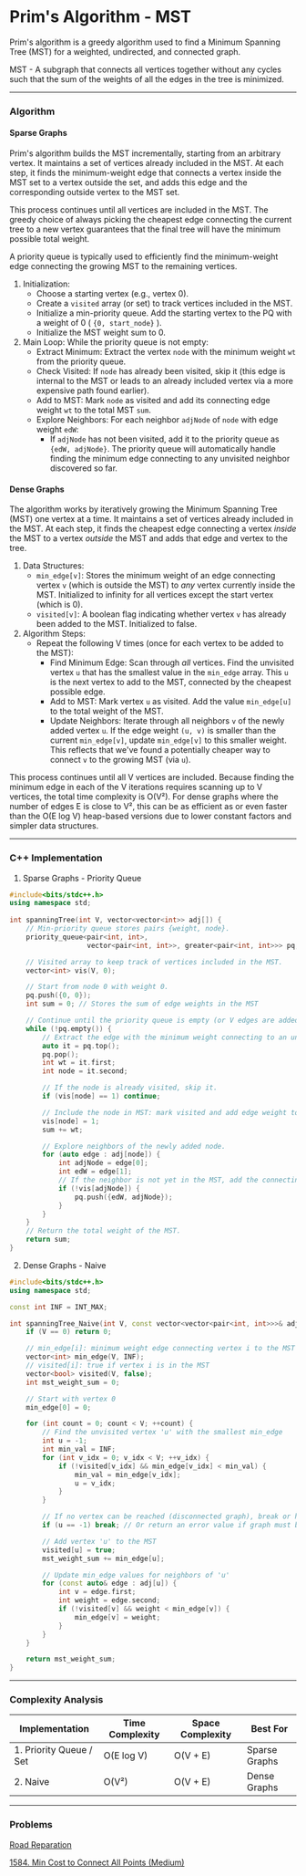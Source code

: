 # Prim's Algorithm - MST

Prim's algorithm is a greedy algorithm used to find a Minimum Spanning Tree (MST) for a weighted, undirected, and connected graph.

MST - A subgraph that connects all vertices together without any cycles such that the sum of the weights of all the edges in the tree is minimized.

***

### Algorithm

#### Sparse Graphs

Prim's algorithm builds the MST incrementally, starting from an arbitrary vertex. It maintains a set of vertices already included in the MST. At each step, it finds the minimum-weight edge that connects a vertex inside the MST set to a vertex outside the set, and adds this edge and the corresponding outside vertex to the MST set.

This process continues until all vertices are included in the MST. The greedy choice of always picking the cheapest edge connecting the current tree to a new vertex guarantees that the final tree will have the minimum possible total weight.

A priority queue is typically used to efficiently find the minimum-weight edge connecting the growing MST to the remaining vertices.

1. Initialization:
   * Choose a starting vertex (e.g., vertex 0).
   * Create a `visited` array (or set) to track vertices included in the MST.
   * Initialize a min-priority queue. Add the starting vertex to the PQ with a weight of 0 ( `{0, start_node}` ).
   * Initialize the MST weight sum to 0.
2. Main Loop: While the priority queue is not empty:
   * Extract Minimum: Extract the vertex `node` with the minimum weight `wt` from the priority queue.
   * Check Visited: If `node` has already been visited, skip it (this edge is internal to the MST or leads to an already included vertex via a more expensive path found earlier).
   * Add to MST: Mark `node` as visited and add its connecting edge weight `wt` to the total MST `sum`.
   * Explore Neighbors: For each neighbor `adjNode` of `node` with edge weight `edW`:
     * If `adjNode` has not been visited, add it to the priority queue as `{edW, adjNode}`. The priority queue will automatically handle finding the minimum edge connecting to any unvisited neighbor discovered so far.

#### Dense Graphs

The algorithm works by iteratively growing the Minimum Spanning Tree (MST) one vertex at a time. It maintains a set of vertices already included in the MST. At each step, it finds the cheapest edge connecting a vertex _inside_ the MST to a vertex _outside_ the MST and adds that edge and vertex to the tree.

1. Data Structures:
   * `min_edge[v]`: Stores the minimum weight of an edge connecting vertex `v` (which is outside the MST) to _any_ vertex currently inside the MST. Initialized to infinity for all vertices except the start vertex (which is 0).
   * `visited[v]`: A boolean flag indicating whether vertex `v` has already been added to the MST. Initialized to false.
2. Algorithm Steps:
   * Repeat the following V times (once for each vertex to be added to the MST):
     * Find Minimum Edge: Scan through _all_ vertices. Find the unvisited vertex `u` that has the smallest value in the `min_edge` array. This `u` is the next vertex to add to the MST, connected by the cheapest possible edge.&#x20;
     * Add to MST: Mark vertex `u` as visited. Add the value `min_edge[u]` to the total weight of the MST.
     * Update Neighbors: Iterate through all neighbors `v` of the newly added vertex `u`. If the edge weight `(u, v)` is smaller than the current `min_edge[v]`, update `min_edge[v]` to this smaller weight. This reflects that we've found a potentially cheaper way to connect `v` to the growing MST (via `u`).

This process continues until all V vertices are included. Because finding the minimum edge in each of the V iterations requires scanning up to V vertices, the total time complexity is O(V²). For dense graphs where the number of edges E is close to V², this can be as efficient as or even faster than the O(E log V) heap-based versions due to lower constant factors and simpler data structures.

***

### C++ Implementation

1. Sparse Graphs - Priority Queue

```cpp
#include<bits/stdc++.h>
using namespace std;
   
int spanningTree(int V, vector<vector<int>> adj[]) {
    // Min-priority queue stores pairs {weight, node}.
    priority_queue<pair<int, int>,
                   vector<pair<int, int>>, greater<pair<int, int>>> pq;

    // Visited array to keep track of vertices included in the MST.
    vector<int> vis(V, 0);

    // Start from node 0 with weight 0.
    pq.push({0, 0});
    int sum = 0; // Stores the sum of edge weights in the MST

    // Continue until the priority queue is empty (or V edges are added for MST)
    while (!pq.empty()) {
        // Extract the edge with the minimum weight connecting to an unvisited node
        auto it = pq.top();
        pq.pop();
        int wt = it.first;
        int node = it.second;

        // If the node is already visited, skip it.
        if (vis[node] == 1) continue;

        // Include the node in MST: mark visited and add edge weight to sum.
        vis[node] = 1;
        sum += wt;

        // Explore neighbors of the newly added node.
        for (auto edge : adj[node]) {
            int adjNode = edge[0];
            int edW = edge[1];
            // If the neighbor is not yet in the MST, add the connecting edge to the PQ.
            if (!vis[adjNode]) {
                pq.push({edW, adjNode});
            }
        }
    }
    // Return the total weight of the MST.
    return sum;
} 
```

2. Dense Graphs - Naive&#x20;

```cpp
#include<bits/stdc++.h>
using namespace std;

const int INF = INT_MAX;

int spanningTree_Naive(int V, const vector<vector<pair<int, int>>>& adj) {
    if (V == 0) return 0;

    // min_edge[i]: minimum weight edge connecting vertex i to the MST
    vector<int> min_edge(V, INF);
    // visited[i]: true if vertex i is in the MST
    vector<bool> visited(V, false);
    int mst_weight_sum = 0;

    // Start with vertex 0
    min_edge[0] = 0;

    for (int count = 0; count < V; ++count) {
        // Find the unvisited vertex 'u' with the smallest min_edge
        int u = -1;
        int min_val = INF;
        for (int v_idx = 0; v_idx < V; ++v_idx) {
            if (!visited[v_idx] && min_edge[v_idx] < min_val) {
                min_val = min_edge[v_idx];
                u = v_idx;
            }
        }

        // If no vertex can be reached (disconnected graph), break or handle error
        if (u == -1) break; // Or return an error value if graph must be connected

        // Add vertex 'u' to the MST
        visited[u] = true;
        mst_weight_sum += min_edge[u];

        // Update min_edge values for neighbors of 'u'
        for (const auto& edge : adj[u]) {
            int v = edge.first;
            int weight = edge.second;
            if (!visited[v] && weight < min_edge[v]) {
                min_edge[v] = weight;
            }
        }
    }

    return mst_weight_sum;
}
```

***

### Complexity Analysis

| **Implementation**      | **Time Complexity** | **Space Complexity** | **Best For**  |
| ----------------------- | ------------------- | -------------------- | ------------- |
| 1. Priority Queue / Set | O(E log V)          | O(V + E)             | Sparse Graphs |
| 2. Naive                | O(V²)               | O(V + E)             | Dense Graphs  |

***

### Problems

[Road Reparation](https://cses.fi/problemset/task/1675)

[1584. Min Cost to Connect All Points (Medium)](https://leetcode.com/problems/min-cost-to-connect-all-points/description/)

